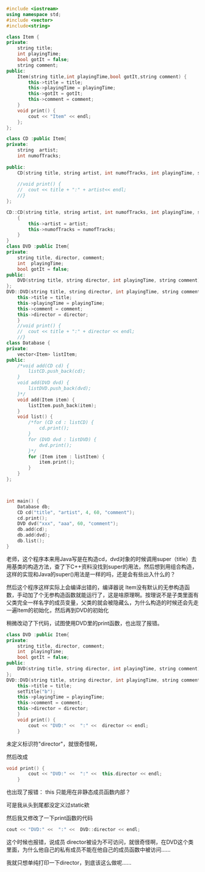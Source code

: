 ```c++
#include <iostream>
using namespace std;
#include <vector>
#include<string>

class Item {
private:
	string title;
	int playingTime;
	bool gotIt = false;
	string comment;
public: 
	Item(string title,int playingTime,bool gotIt,string comment) {
		this->title = title;
		this->playingTime = playingTime;
		this->gotIt = gotIt;
		this->comment = comment;
	}
	void print() {
		cout << "Item" << endl;
	};
};

class CD :public Item{
private:
	string  artist;
	int numofTracks;
	
public:
	CD(string title, string artist, int numofTracks, int playingTime, string comment);
	
	//void print() {
	//	cout << title + ":" + artist<< endl;
	//}
};

CD::CD(string title, string artist, int numofTracks, int playingTime, string comment) :Item(title,playingTime,false,comment) {
	{
		this->artist = artist;
		this->numofTracks = numofTracks;
	}
}
class DVD :public Item{
private:
	string title, director, comment;
	int  playingTime;
	bool gotIt = false;
public:
	DVD(string title, string director, int playingTime, string comment); 
};
DVD::DVD(string title, string director, int playingTime, string comment){
	this->title = title;
	this->playingTime = playingTime;
	this->comment = comment;
	this->director = director;
	}
	//void print() {
	//	cout << title + ":" + director << endl;
	//}
class Database {
private:
	vector<Item> listItem;
public:
	/*void add(CD cd) {
		listCD.push_back(cd);
	}
	void add(DVD dvd) {
		listDVD.push_back(dvd);
	}*/
	void add(Item item) {
		listItem.push_back(item);
	}
	void list() {
		/*for (CD cd : listCD) {
			cd.print();
		}
		for (DVD dvd : listDVD) {
			dvd.print();
		}*/
		for (Item item : listItem) {
			item.print();
		}
	}
};



int main() {
	Database db;
	CD cd("title", "artist", 4, 60, "comment");
	cd.print();
	DVD dvd("xxx", "aaa", 60, "comment");
	db.add(cd);
	db.add(dvd);
	db.list();
}
```

老师，这个程序本来用Java写是在构造cd，dvd对象的时候调用super（title）去用基类的构造方法，查了下C++资料没找到super的用法，然后想到用组合构造，这样的实现和Java的super()用法是一样的吗，还是会有些出入什么的？

然后这个程序这样实际上会编译出错的，编译器说 Item没有默认的无参构造函数，手动加了个无参构造函数就能运行了，这是啥原理啊。按理说不是子类里面有父类完全一样名字的成员变量，父类的就会被隐藏么，为什么构造的时候还会先走一遍Item的初始化，然后再到DVD的初始化



稍微改动了下代码，试图使用DVD里的print函数，也出现了报错。

```c++
class DVD :public Item{
private:
	string title, director, comment;
	int  playingTime;
	bool gotIt = false;
public:
	DVD(string title, string director, int playingTime, string comment); 
};
DVD::DVD(string title, string director, int playingTime, string comment){
	this->title = title;
	setTitle("b");
	this->playingTime = playingTime;
	this->comment = comment;
	this->director = director;
	}
	void print() {
		cout << "DVD:" <<  ":" <<  director << endl;
	}
```



未定义标识符"director"，就很奇怪啊，

然后改成

``` C++
void print() {
		cout << "DVD:" <<  ":" <<  this.director << endl;
	}
```

也出现了报错： this 只能用在非静态成员函数内部？

可是我从头到尾都没定义过static欸

然后我又修改了一下print函数的代码

``` C++
cout << "DVD:" <<  ":" <<  DVD::director << endl;
```

这个时候也报错，说成员 director被设为不可访问，就很奇怪啊，在DVD这个类里面，为什么他自己的私有成员不能在他自己的成员函数中被访问......



我就只想单纯打印一下director，到底该这么做呢......